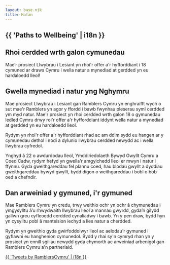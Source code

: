 ```yaml
---
layout: base.njk
title: Hafan
---
```


<section class="hero home">
<div class="prose">

<h1>{{ 'Paths to Wellbeing' | i18n }}</h1>

<h2>Rhoi cerdded wrth galon cymunedau</h2>

Mae’r prosiect Llwybrau i Lesiant yn rhoi'r offer a'r hyfforddiant i 18 cymuned ar draws Cymru i wella natur a mynediad at gerdded yn eu hardaloedd lleol!

</div>
</section>

<div class="box">
<div class="inner">

## Gwella mynediad i natur yng Nghymru

Mae prosiect Llwybrau i Lesiant gan Ramblers Cymru yn enghraifft wych o sut mae'r Ramblers yn agor y ffordd i bawb fwynhau pleserau syml cerdded ym myd natur.  Mae'r prosiect yn rhoi cerdded wrth galon 18 o gymunedau ledled Cymru drwy roi'r offer a'r hyfforddiant iddynt wella natur a mynediad at gerdded yn eu hardaloedd lleol.

Rydym yn rhoi'r offer a'r hyfforddiant rhad ac am ddim sydd eu hangen ar y cymunedau dethol i nodi a dylunio llwybrau cerdded newydd ac i wella llwybrau cyfredol.

Ynghyd â 22 o awdurdodau lleol, Ymddiriedolaeth Bywyd Gwyllt Cymru a Coed Cadw, rydym hefyd yn gwella'r amgylchedd lleol er mwyn i natur i ffynnu. Gyda gweithgareddau fel plannu coed, hau blodau gwyllt a dyddiau gweithgareddau bywyd gwyllt, bydd digon o weithgareddau i bobl o bob oed a chefndir.

</div>
</div>

<div class="box">
<div class="inner">

## Dan arweiniad y gymuned, i'r gymuned

Mae Ramblers Cymru yn credu, trwy weithio ochr yn ochr â chymunedau i ymgysylltu â’u rhwydwaith llwybrau lleol a mannau gwyrdd, gyda’n gilydd gallwn greu cyfleoedd cerdded cynaliadwy i bawb. Yn y pen draw, bydd hyn yn cysylltu pobl â manteision iechyd a lles natur a cherdded.

Rydym yn gweithio gyda gwirfoddolwyr lleol ac aelodau'r gymuned i gyflawni eu hanghenion cymunedol. Bydd y rhai sy'n cymryd rhan yn y prosiect yn ennill sgiliau newydd gyda chymorth ac arweiniad arbenigol gan Ramblers Cymru a'n partneriaid.

</div>
</div>

<div class="social-embed">
<a class="twitter-timeline" data-height="500" href="https://twitter.com/RamblersCymru?ref_src=twsrc%5Etfw">{{ 'Tweets by RamblersCymru' | i18n }}</a>
</div>

<div class="float-clear"></div>
